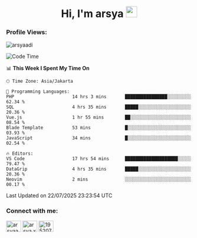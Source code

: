<h1 align="center">Hi, I'm arsya 
  <img src="https://media.giphy.com/media/hvRJCLFzcasrR4ia7z/giphy.gif" width="30px"/>
</h1>

<p align="left"> <h3>Profile Views:</h3> <img src="https://komarev.com/ghpvc/?username=arsyaadi&label=Profile%20views&color=0e75b6&style=flat" alt="arsyaadi" /> </p>

<!--START_SECTION:waka-->
![Code Time](http://img.shields.io/badge/Code%20Time-4%2C250%20hrs%2019%20mins-blue)

📊 **This Week I Spent My Time On** 

```text
🕑︎ Time Zone: Asia/Jakarta

💬 Programming Languages: 
PHP                      14 hrs 3 mins       ████████████████░░░░░░░░░   62.34 % 
SQL                      4 hrs 35 mins       █████░░░░░░░░░░░░░░░░░░░░   20.36 % 
Vue.js                   1 hr 55 mins        ██░░░░░░░░░░░░░░░░░░░░░░░   08.54 % 
Blade Template           53 mins             █░░░░░░░░░░░░░░░░░░░░░░░░   03.93 % 
JavaScript               34 mins             █░░░░░░░░░░░░░░░░░░░░░░░░   02.54 % 

🔥 Editors: 
VS Code                  17 hrs 54 mins      ████████████████████░░░░░   79.47 % 
DataGrip                 4 hrs 35 mins       █████░░░░░░░░░░░░░░░░░░░░   20.36 % 
Neovim                   2 mins              ░░░░░░░░░░░░░░░░░░░░░░░░░   00.17 % 
```


 Last Updated on 22/07/2025 23:23:54 UTC
<!--END_SECTION:waka-->

<!-- - 📫 How to reach me **itsme@arsyaadi.software** -->


<h3 align="left">Connect with me:</h3>
<p align="left">
<a href="https://linkedin.com/in/arsyaadi" target="blank"><img align="center" src="https://raw.githubusercontent.com/rahuldkjain/github-profile-readme-generator/master/src/images/icons/Social/linked-in-alt.svg" alt="arsyaadi" height="30" width="40" /></a>
<a href="https://fb.com/arsya.xkz" target="blank"><img align="center" src="https://raw.githubusercontent.com/rahuldkjain/github-profile-readme-generator/master/src/images/icons/Social/facebook.svg" alt="arsya.xkz" height="30" width="40" /></a>
<a href="https://stackoverflow.com/users/19520749" target="blank"><img align="center" src="https://raw.githubusercontent.com/rahuldkjain/github-profile-readme-generator/master/src/images/icons/Social/stack-overflow.svg" alt="19520749" height="30" width="40" /></a>
</p>
